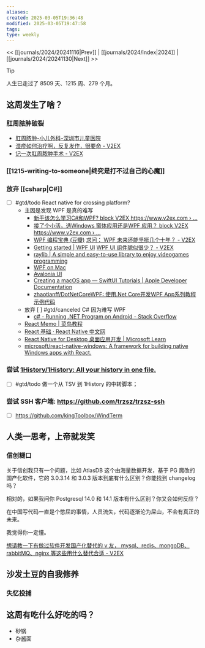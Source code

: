 ```yaml
---
aliases: 
created: 2025-03-05T19:36:48
modified: 2025-03-05T19:47:58
tags: 
type: weekly
---
```


<< [[journals/2024/20241116|Prev]] | [[journals/2024/index|2024]] | [[journals/2024/20241130|Next]] >>

> [!tip]
> 人生已走过了 8509 天、1215 周、279 个月。

## 这周发生了啥？

### 肛周脓肿破裂

- [肛周脓肿-小儿外科-深圳市儿童医院](http://www.szkid.com.cn/jkzs/xewk/content/post_639687.html)
- [湿疹如何治疗啊，反复发作，很要命 - V2EX](https://s.v2ex.com/t/1026646)
- [记一次肛周脓肿手术 - V2EX](https://cn.v2ex.com/t/1057326)

### [[1215-writing-to-someone|终究是打不过自己的心魔]]

### 放弃 [[csharp|C#]]

- [ ] #gtd/todo React native for crossing platform?
  - 主因是发现 WPF 是真的难写
    - [新手该怎么学习C#和WPF? block V2EX https://www.v2ex.com › ...](https://www.v2ex.com/t/601117)
    - [接了个小活，选Windows 窗体应用还是WPF 应用？ block V2EX https://www.v2ex.com › ...](https://www.v2ex.com/t/1043993)
    - [WPF 编程宝典 (豆瓣)](https://book.douban.com/subject/25785318/)
      [求问： WPF 未来还能坚挺几个十年？ - V2EX](https://www.v2ex.com/t/1086411)
    - [Getting started | WPF UI](https://wpfui.lepo.co/documentation/getting-started.html)
      [WPF UI 组件貌似很少？ - V2EX](https://www.v2ex.com/t/923747)
    - [raylib | A simple and easy-to-use library to enjoy videogames programming](https://www.raylib.com/)
    - [WPF on Mac](https://avaloniaui.net/blog/wpf-on-mac)
    - [Avalonia UI](https://avaloniaui.net/)
    - [Creating a macOS app — SwiftUI Tutorials | Apple Developer Documentation](https://developer.apple.com/tutorials/swiftui/creating-a-macos-app/)
    - [zhaotianff/DotNetCoreWPF: 使用.Net Core开发WPF App系列教程示例代码](https://github.com/zhaotianff/DotNetCoreWPF)
  - 放弃 [ ] #gtd/canceled C\# 因为难写 WPF
    - [c# - Running .NET Program on Android - Stack Overflow](https://stackoverflow.com/questions/14068566/running-net-program-on-android)
  - [React Memo | 菜鸟教程](https://www.runoob.com/react/react-memo.html)
  - [React 基础 · React Native 中文网](https://reactnative.cn/docs/intro-react)
  - [React Native for Desktop 桌面应用开发 | Microsoft Learn](https://learn.microsoft.com/zh-cn/windows/dev-environment/javascript/react-native-for-windows)
  - [microsoft/react-native-windows: A framework for building native Windows apps with React.](https://github.com/microsoft/react-native-windows)

### 尝试 [1History/1History: All your history in one file.](https://github.com/1History/1History)
- [ ] #gtd/todo 做一个从 TSV 到 1History 的中转脚本；

### 尝试 SSH 客户端: https://github.com/trzsz/trzsz-ssh

- [ ] https://github.com/kingToolbox/WindTerm

## 人类一思考，上帝就发笑

### 信创糊口

关于信创我只有一个问题，比如 AtlasDB 这个由海量数据开发，基于 PG 魔改的国产化软件，它的 3.0.3.14 和 3.0.3 版本到底有什么区别？你能找到 changelog 吗？

相对的，如果我问你 Postgresql 14.0 和 14.1 版本有什么区别？你又会如何反应？

在中国写代码一直是个憋屈的事情，人员流失，代码逐渐沦为屎山，不会有真正的未来。

我觉得你一定懂。

[想请教一下有做过软件开发国产化替代的 v 友， mysql、redis、mongoDB、rabbitMQ、nginx 等这些用什么替代合适 - V2EX](https://cn.v2ex.com/t/1030345)

## 沙发土豆的自我修养

### 失忆投捕

## 这周有吃什么好吃的吗？

  - 砂锅
  - 杂酱面
